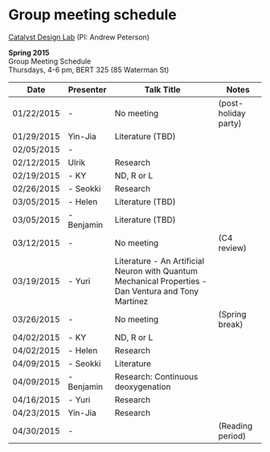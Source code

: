 # Group meeting schedule #
[Catalyst Design Lab](http://brown.edu/go/catalyst) (PI: Andrew Peterson)

**Spring 2015**  
Group Meeting Schedule  
Thursdays, 4-6 pm, BERT 325 (85 Waterman St)  

|   Date     |   Presenter   |   Talk Title                                                   |   Notes   |
| ---------- | ------------- | --------------------------------------------------------- | --------- |
| 01/22/2015 |-          | No meeting                                            |  (post-holiday party)         |
| 01/29/2015 | Yin-Jia          | Literature (TBD)                                       |           |
| 02/05/2015 |-          |                                       |           |
| 02/12/2015 | Ulrik         | Research                                      |           |
| 02/19/2015 |- KY         |  ND, R or L                                     |           |
| 02/26/2015 |- Seokki         | Research                                      |           |
| 03/05/2015 |-  Helen        |  Literature (TBD)                                     |           |
| 03/05/2015 |-  Benjamin        |  Literature (TBD)                                     |           |
| 03/12/2015 |-          |   No meeting    | (C4 review)          |
| 03/19/2015 |-  Yuri  |   Literature - An Artificial Neuron with Quantum Mechanical Properties - Dan Ventura and Tony Martinez                     |           |
| 03/26/2015 |-          |   No meeting     | (Spring break)           |
| 04/02/2015 |-   KY       |  ND, R or L                                      |           |
| 04/02/2015 |-   Helen       |  Research                                      |           |
| 04/09/2015 |-    Seokki      | Literature                                      |           |
| 04/09/2015 |-    Benjamin      | Research: Continuous deoxygenation       |           |
| 04/16/2015 |-  Yuri  |       Research                 |           |
| 04/23/2015 | Yin-Jia          | Research                                    |           |
| 04/30/2015 |-          |                                       |  (Reading period)         |